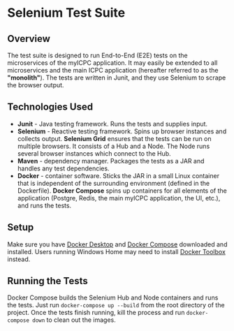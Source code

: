 # Selenium Test Suite

## Overview
The test suite is designed to run End-to-End (E2E) tests on the microservices of the myICPC application. It may easily be extended to all microservices and the main ICPC application (hereafter referred to as the **"monolith"**). The tests are written in Junit, and they use Selenium to scrape the browser output.

## Technologies Used
- **Junit** - Java testing framework. Runs the tests and supplies input.
- **Selenium** - Reactive testing framework. Spins up browser instances and collects output. **Selenium Grid** ensures that the tests can be run on multiple browsers. It consists of a Hub and a Node. The Node runs several browser instances which connect to the Hub.
- **Maven** - dependency manager. Packages the tests as a JAR and handles any test dependencies.
- **Docker** - container software. Sticks the JAR in a small Linux container that is independent of the surrounding environment (defined in the Dockerfile). **Docker Compose** spins up containers for all elements of the application (Postgre, Redis, the main myICPC application, the UI, etc.), and runs the tests.

## Setup
Make sure you have [Docker Desktop](https://www.docker.com/products/docker-desktop) and [Docker Compose](https://docs.docker.com/compose/install/) downloaded and installed. Users running Windows Home may need to install [Docker Toolbox](https://docs.docker.com/toolbox/toolbox_install_windows/) instead.

## Running the Tests
Docker Compose builds the Selenium Hub and Node containers and runs the tests. Just run `docker-compose up --build` from the root directory of the project. Once the tests finish running, kill the process and run `docker-compose down` to clean out the images.

